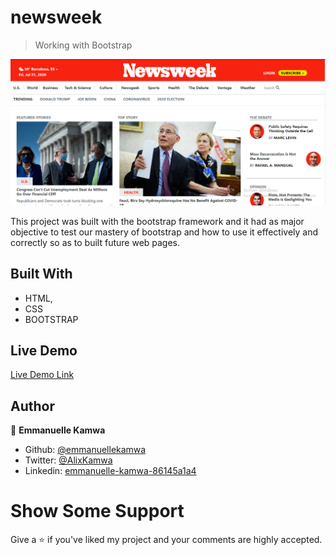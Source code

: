 # newsweek

> Working with Bootstrap

![screenshot](./images/news.png)

This project was built with the bootstrap framework and it had as major objective to test our mastery of bootstrap and how to use it effectively and correctly so as to built future web pages.

## Built With

-   HTML,
-   CSS
-   BOOTSTRAP

## Live Demo

[Live Demo Link](https://raw.githack.com/emmanuellekamwa/newsweek/tree/feature-branch/index.html)

## Author

👤 **Emmanuelle Kamwa**

-   Github: [@emmanuellekamwa](https://github.com/emmanuellekamwa)
-   Twitter: [@AlixKamwa](https://twitter.com/AlixKamwa)
-   Linkedin: [emmanuelle-kamwa-86145a1a4](https://www.linkedin.com/in/emmanuelle-kamwa-86145a1a4/)

# Show Some Support

Give a ⭐ if you've liked my project and your comments are highly accepted.
